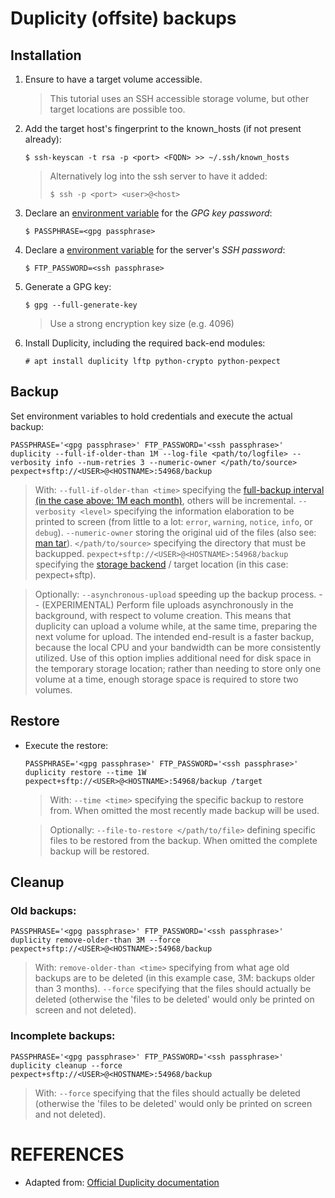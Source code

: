 # Duplicity (offsite) backups

## Installation

1. 	Ensure to have a target volume accessible.

	>	This tutorial uses an SSH accessible storage volume, but other target locations are possible too.

2. Add the target host's fingerprint to the known_hosts (if not present already):

	```
	$ ssh-keyscan -t rsa -p <port> <FQDN> >> ~/.ssh/known_hosts
	```
	> Alternatively log into the ssh server to have it added:
	> ```
	> $ ssh -p <port> <user>@<host>
	> ```

1. Declare an [environment variable][1] for the _GPG key password_:

	```
	$ PASSPHRASE=<gpg passphrase>
	```

2. Declare a [environment variable][1] for the server's _SSH password_:

	```
	$ FTP_PASSWORD=<ssh passphrase>
	```

1. Generate a GPG key:

    ```
	$ gpg --full-generate-key
    ```

    > Use a strong encryption key size (e.g. 4096)

2. Install Duplicity, including the required back-end modules:

    ```
    # apt install duplicity lftp python-crypto python-pexpect
    ```


## Backup

Set environment variables to hold credentials and execute the actual backup:

```
PASSPHRASE='<gpg passphrase>' FTP_PASSWORD='<ssh passphrase>' duplicity --full-if-older-than 1M --log-file <path/to/logfile> --verbosity info --num-retries 3 --numeric-owner </path/to/source> pexpect+sftp://<USER>@<HOSTNAME>:54968/backup
```

> With:
> `--full-if-older-than <time>` specifying the [full-backup interval (in the case above: 1M each month)][4], others will be incremental.
> `--verbosity <level>` specifying the information elaboration to be printed to screen (from little to a lot: `error`, `warning`, `notice`, `info`, or `debug`).
> `--numeric-owner` storing the original uid of the files (also see: [man tar][2]).
> `</path/to/source>` specifying the directory that must be backupped.
> `pexpect+sftp://<USER>@<HOSTNAME>:54968/backup` specifying the [storage backend][3] / target location (in this case: pexpect+sftp).

> Optionally:
> `--asynchronous-upload` speeding up the backup process.
> -- (EXPERIMENTAL) Perform file uploads asynchronously in the background, with respect to volume creation. This means that duplicity can upload a volume while, at the same time, preparing the next volume for upload. The intended end-result is a faster backup, because the local CPU and your bandwidth can be more consistently utilized. Use of this option implies additional need for disk space in the temporary storage location; rather than needing to store only one volume at a time, enough storage space is required to store two volumes.

## Restore

- Execute the restore:

	```
	PASSPHRASE='<gpg passphrase>' FTP_PASSWORD='<ssh passphrase>' duplicity restore --time 1W pexpect+sftp://<USER>@<HOSTNAME>:54968/backup /target
	```

	> With: `--time <time>` specifying the specific backup to restore from. When omitted the most recently made backup will be used.

	> Optionally: `--file-to-restore </path/to/file>` defining specific files to be restored from the backup. When omitted the complete backup will be restored.


## Cleanup

### Old backups:

```
PASSPHRASE='<gpg passphrase>' FTP_PASSWORD='<ssh passphrase>' duplicity remove-older-than 3M --force pexpect+sftp://<USER>@<HOSTNAME>:54968/backup
```

> With:
> `remove-older-than <time>` specifying from what age old backups are to be deleted (in this example case, 3M: backups older than 3 months).
> `--force` specifying that the files should actually be deleted (otherwise the 'files to be deleted' would only be printed on screen and not deleted).

### Incomplete backups:

```
PASSPHRASE='<gpg passphrase>' FTP_PASSWORD='<ssh passphrase>' duplicity cleanup --force pexpect+sftp://<USER>@<HOSTNAME>:54968/backup
```

> With: `--force` specifying that the files should actually be deleted (otherwise the 'files to be deleted' would only be printed on screen and not deleted).


# REFERENCES

- Adapted from: [Official Duplicity documentation][5]

<!-- REFERENCES -->
[1]:http://duplicity.nongnu.org/duplicity.1.html#sect6
[2]:https://linux.die.net/man/1/tar
[3]:http://duplicity.nongnu.org/duplicity.1.html#sect7
[4]:http://duplicity.nongnu.org/duplicity.1.html#sect8
[5]:http://duplicity.nongnu.org/duplicity.1.html

